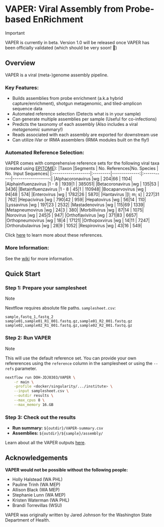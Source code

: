 # VAPER: Viral Assembly from Probe-based EnRichment
> [!IMPORTANT]
> VAPER is currently in beta. Version 1.0 will be released once VAPER has been officially validated (which should be very soon! 🙂)

## Overview
VAPER is a viral (meta-)genome assembly pipeline.

### Key Features:
-  Builds assemblies from probe enrichment (a.k.a hybrid capture/enrichment), shotgun metagenomic, and tiled-amplicon sequence data
-  Automated reference selection (Detects what is in your sample)
-  Can generate multiple assemblies per sample (Useful for co-infections)
-  Predicts the taxonomy of each assembly (Also includes a viral *metagenomic* summary!)
-  Reads associated with each assembly are exported for downstream use
-  Can utilize iVar or IRMA assemblers (IRMA modules built on the fly!)

### Automated Reference Selection:
VAPER comes with comprehensive reference sets for the following viral taxa (created using [EPITOME](https://github.com/DOH-JDJ0303/epitome)):
|Taxon               |Segments  | No. References|No. Species | No. Input Sequences|
|:-------------------|:---------|--------------:|:-----------|-------------------:|
|Alphacoronavirus    |wg        |            204|66          |                1104|
|Alphainfluenzavirus |1 - 8     |           1939|1           |              385051|
|Betacoronavirus     |wg        |            135|53          |                3436|
|Betainfluenzavirus  |1 - 8     |             45|1           |              110948|
|Bocaparvovirus      |wg        |             94|48          |                 574|
|Enterovirus         |wg        |           1782|26          |                5870|
|Hantavirus          |[l; m; s] |            227|31          |                 762|
|Hepacivirus         |wg        |            790|42          |                 959|
|Hepatovirus         |wg        |             56|14          |                 110|
|Lyssavirus          |wg        |            197|23          |                2532|
|Mastadenovirus      |wg        |            115|69          |                1339|
|Metapneumovirus     |wg        |             24|3           |                 380|
|Morbillivirus       |wg        |             87|14          |                1075|
|Norovirus           |wg        |            245|5           |                 947|
|Orthoflavivirus     |wg        |            371|83          |                6657|
|Orthopneumovirus    |wg        |             18|4           |               17121|
|Orthopoxvirus       |wg        |             14|11          |                7247|
|Orthorubulavirus    |wg        |             28|9           |                1052|
|Respirovirus        |wg        |             43|16          |                 549|

Click [here](https://github.com/DOH-JDJ0303/vaper/blob/main/assets/reference_sets/EPITOME_2025-02-14.md) to learn more about these references.

### More Information:
See the [wiki](https://github.com/DOH-JDJ0303/VAPER/wiki) for more information.

## Quick Start
### Step 1: Prepare your samplesheet
> [!NOTE]
> Nextflow requires absolute file paths.
`samplesheet.csv`:

```csv
sample,fastq_1,fastq_2
sample01,sample01_R1_001.fastq.gz,sample01_R2_001.fastq.gz
sample02,sample02_R1_001.fastq.gz,sample02_R2_001.fastq.gz
```
### Step 2: Run VAPER
> [!NOTE]
> This will use the default reference set. You can provide your own refererences using the `reference` column in the samplesheet or using the `--refs` parameter.
```bash
nextflow run DOH-JDJ0303/VAPER \
    -r main \
    -profile <docker/singularity/.../institute> \
    --input samplesheet.csv \
    --outdir results \
    --max_cpus 8 \
    --max_memory 16.GB
```
### Step 3: Check out the results
- **Run summary:** `${outdir}/VAPER-summary.csv`
- **Assemblies:** `${outdir}/${sample}/assembly/`

Learn about all the VAPER outputs [here](https://github.com/DOH-JDJ0303/vaper/wiki/9.-Outputs).

## Acknowledgements
**VAPER would not be possible without the following people:**
- Holly Halstead (WA PHL)
- Pauline Trinh (WA MEP)
- Allison Black (WA MEP)
- Stephanie Lunn (WA MEP)
- Kristen Waterman (WA PHL)
- Brandi Torrevillas (WSU)

VAPER was originally written by Jared Johnson for the Washington State Department of Health.

